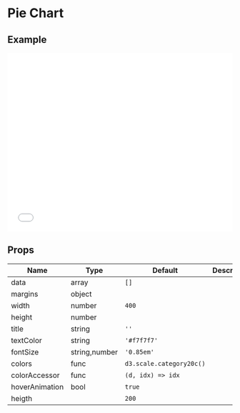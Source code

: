 # Pie Chart

## Example

<iframe width="100%" height="400" src="//jsfiddle.net/YangWei/tgbyLe22/1/embedded/result,js,html/" allowfullscreen="allowfullscreen" frameborder="0"></iframe>

## Props

Name | Type  | Default  | Description
--- | --- | ---- | ---
data | array | `[]` |
margins | object |  |
width | number | `400` |
height | number |  |
title | string | `''` |
textColor | string | `'#f7f7f7'` |
fontSize | string,number | `'0.85em'` |
colors | func | `d3.scale.category20c()` |
colorAccessor | func | `(d, idx) => idx` |
hoverAnimation | bool | `true` |
heigth |  | `200` |